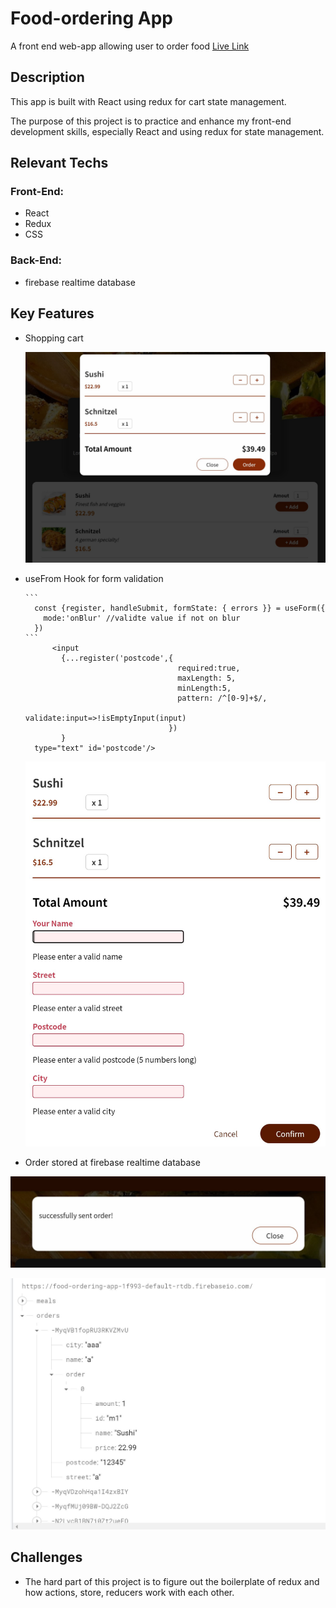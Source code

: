 # Food-ordering App

A front end web-app allowing user to order food [Live Link](https://jeffdeng-food-ordering-app.netlify.app)

## Description

This app is built with React using redux for cart state management.

The purpose of this project is to practice and enhance my front-end development skills, especially React and using redux for state management.

## Relevant Techs

### Front-End:

- React
- Redux
- CSS

### Back-End:

- firebase realtime database

## Key Features

- Shopping cart

  ![Cart](img/cart.JPG)

- useFrom Hook for form validation

      ```
        const {register, handleSubmit, formState: { errors }} = useForm({
          mode:'onBlur' //validte value if not on blur
        })
      ```
            <input
              {...register('postcode',{
                                        required:true,
                                        maxLength: 5,
                                        minLength:5,
                                        pattern: /^[0-9]+$/,
                                        validate:input=>!isEmptyInput(input)
                                      })
              }
        type="text" id='postcode'/>

  ![Validation](img/form-validation.JPG)

- Order stored at firebase realtime database

![Order](img/sent.JPG)

![firebase](img/firebase.JPG)

## Challenges

- The hard part of this project is to figure out the boilerplate of redux and how actions, store, reducers work with each other.
